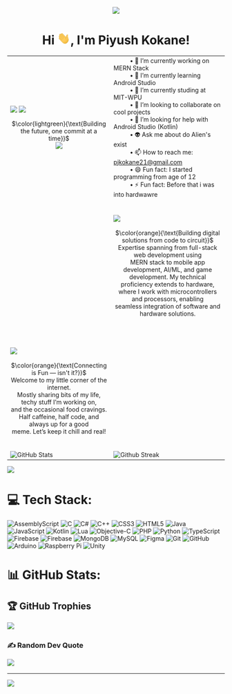 
<p align="center">
  <img src="https://github.com/TheDudeThatCode/TheDudeThatCode/blob/master/Assets/Developer.gif" width="150px"/>
</p>
<h1 align="center">Hi <img src="https://raw.githubusercontent.com/KevinPatel04/KevinPatel04/master/Hi.gif" width="30px">, I'm Piyush Kokane!</h1>

<table border="0">
  <tr>
    <td width="500">
      <br><br><img src="https://readme-typing-svg.herokuapp.com?font=&weight=800&size=38&duration=1&pause=1000&color=F70000&center=true&width=500&lines=About+Me" />
      <img src="https://readme-typing-svg.herokuapp.com?font=Fira+Code&size=18&pause=1000&color=00FF00&center=true&width=500&height=30&lines=Welcome+to+my+GitHub!;I+❤️+coding;I+explore+cool+tech+projects;Let's+collaborate!" />
      <p align="center">    
        $\color{lightgreen}{\text{Building the future, one commit at a time}}$<br>
        <img src="https://readme-typing-svg.herokuapp.com?font=arial&weight=100&size=17&duration=1&color=FFFFFF&center=true&multiline=true&repeat=false&width=500&height=250&lines=I'm+passionate+Full+Stack+Developer+with+a+strong+technical;background+in+web+development+and+software+engineering.;Additionally%2C%E2%80%8E++%E2%80%8E+I+%E2%80%8E+have%E2%80%8E++hands-on+%E2%80%8E+experience+%E2%80%8E+%E2%80%8E+with+%E2%80%8E++hardware;systems%2C+%E2%80%8E+%E2%80%8E+%E2%80%8E%E2%80%8E++including+%E2%80%8E%E2%80%8E++%E2%80%8E+%E2%80%8E+microcontrollers+%E2%80%8E+%E2%80%8E%E2%80%8E++%E2%80%8E%E2%80%8E+and+%E2%80%8E+%E2%80%8E+%E2%80%8E++%E2%80%8E+processors;With+my+expertise+in+%E2%80%8E+MERN+STACK%2C+%E2%80%8E+App+development%2C+%E2%80%8EAI%2C;ML%2C+Game+development%2C+I++%E2%80%8Eenjoy++turning++%E2%80%8E+%E2%80%8Ecomplex++%E2%80%8E%E2%80%8E+%E2%80%8Eproblems;into+simple%2C+beautiful%2C+and+intuitive+solutions.;+;I'm+always+eager+to+learn+new+skills+and+collaborate;on+exciting+projects." /><br><br>
    </td>
    <td width="500">
      ‎ ‎ ‎ ‎ ‎ ‎ ‎ ‎ ‎ ‎ • 🔭 I’m currently working on MERN Stack<br>
      ‎ ‎ ‎ ‎ ‎ ‎ ‎ ‎ ‎ ‎ • 🌱 I’m currently learning Android Studio<br>
      ‎ ‎ ‎ ‎ ‎ ‎ ‎ ‎ ‎ ‎ • 🌱 I’m currently studing at MIT-WPU<br>
      ‎ ‎ ‎ ‎ ‎ ‎ ‎ ‎ ‎ ‎ • 👯 I’m looking to collaborate on cool projects<br>
      ‎ ‎ ‎ ‎ ‎ ‎ ‎ ‎ ‎ ‎ • 🤔 I’m looking for help with Android Studio (Kotlin)<br>
      ‎ ‎ ‎ ‎ ‎ ‎ ‎ ‎ ‎ ‎ • 👽 Ask me about do Alien's exist<br>
      ‎ ‎ ‎ ‎ ‎ ‎ ‎ ‎ ‎ ‎ ‎• 📫 How to reach me: <a href="mailto:cooldev@gmail.com">pjkokane21@gmail.com</a><br>
      ‎ ‎ ‎ ‎ ‎ ‎ ‎ ‎ ‎ ‎ • 😄 Fun fact: I started programming from age of 12<br>
      ‎ ‎ ‎ ‎ ‎ ‎ ‎ ‎ ‎ ‎ • ⚡ Fun fact: Before that i was into hardwawre<br>
    </td>
  </tr>
  <tr>
    <td>
    </td>
    <td>
      <br><br><img src="https://readme-typing-svg.herokuapp.com?font=&weight=800&size=38&duration=1&pause=1000&color=F70000&center=true&width=500&lines=Tech+Stack" />
      <p align="center"> 
        $\color{orange}{\text{Building digital solutions from code to circuit}}$<br>
        Expertise spanning from full-stack web development using<br>
        MERN stack to mobile app development, AI/ML, and game<br>
        development. My technical proficiency extends to hardware,<br>
        where I work with microcontrollers and processors, enabling<br>
        seamless integration of software and hardware solutions.
      </p><br>
    </td>
  </tr>
  <tr>
    <td>
      <br><br><img src="https://readme-typing-svg.herokuapp.com?font=&weight=800&size=36&duration=1&pause=1000&color=F70000&center=true&width=500&lines=social" />
      <p align="center"> 
        $\color{orange}{\text{Connecting is Fun — isn't it?}}$<br>
        Welcome to my little corner of the internet.<br>
        Mostly sharing bits of my life, techy stuff I’m working on,<br>
        and the occasional food cravings.<br>
        Half caffeine, half code, and always up for a good<br>
        meme. Let’s keep it chill and real!
      </p><br>
    </td>
    <td>
    </td>
  </tr>
  <tr>
  <td>
    <img src="https://github-readme-stats.vercel.app/api?username=piyush-kokane&show_icons=true&theme=dark&hide_border=true&bg_color=151b23&title_color=fb8c00&text_color=ffffdd&icon_color=90EE90&include_all_commits=true&count_private=false" alt="GitHub Stats" title="Github Stats"/>  

  </td>
  <td>
      <img src="https://github-readme-streak-stats.herokuapp.com/?user=piyush-kokane&theme=dark&background=151b23&title_color=FFA500&text_color=a8fdf6&icon_color=90EE90&hide_border=true" alt="Github Streak" title="Github Streak"/> 
  </td>
</tr>
</table>



![](https://github-readme-stats.vercel.app/api/top-langs/?username=piyush-kokane&theme=dark&hide_border=false&include_all_commits=true&count_private=false&layout=compact)


# 💻 Tech Stack:
![AssemblyScript](https://img.shields.io/badge/assembly%20script-%23000000.svg?style=for-the-badge&logo=assemblyscript&logoColor=white) ![C](https://img.shields.io/badge/c-%2300599C.svg?style=for-the-badge&logo=c&logoColor=white) ![C#](https://img.shields.io/badge/c%23-%23239120.svg?style=for-the-badge&logo=csharp&logoColor=white) ![C++](https://img.shields.io/badge/c++-%2300599C.svg?style=for-the-badge&logo=c%2B%2B&logoColor=white) ![CSS3](https://img.shields.io/badge/css3-%231572B6.svg?style=for-the-badge&logo=css3&logoColor=white) ![HTML5](https://img.shields.io/badge/html5-%23E34F26.svg?style=for-the-badge&logo=html5&logoColor=white) ![Java](https://img.shields.io/badge/java-%23ED8B00.svg?style=for-the-badge&logo=openjdk&logoColor=white) ![JavaScript](https://img.shields.io/badge/javascript-%23323330.svg?style=for-the-badge&logo=javascript&logoColor=%23F7DF1E) ![Kotlin](https://img.shields.io/badge/kotlin-%237F52FF.svg?style=for-the-badge&logo=kotlin&logoColor=white) ![Lua](https://img.shields.io/badge/lua-%232C2D72.svg?style=for-the-badge&logo=lua&logoColor=white) ![Objective-C](https://img.shields.io/badge/OBJECTIVE--C-%233A95E3.svg?style=for-the-badge&logo=apple&logoColor=white) ![PHP](https://img.shields.io/badge/php-%23777BB4.svg?style=for-the-badge&logo=php&logoColor=white) ![Python](https://img.shields.io/badge/python-3670A0?style=for-the-badge&logo=python&logoColor=ffdd54) ![TypeScript](https://img.shields.io/badge/typescript-%23007ACC.svg?style=for-the-badge&logo=typescript&logoColor=white) ![Firebase](https://img.shields.io/badge/firebase-%23039BE5.svg?style=for-the-badge&logo=firebase) ![Firebase](https://img.shields.io/badge/firebase-a08021?style=for-the-badge&logo=firebase&logoColor=ffcd34) ![MongoDB](https://img.shields.io/badge/MongoDB-%234ea94b.svg?style=for-the-badge&logo=mongodb&logoColor=white) ![MySQL](https://img.shields.io/badge/mysql-4479A1.svg?style=for-the-badge&logo=mysql&logoColor=white) ![Figma](https://img.shields.io/badge/figma-%23F24E1E.svg?style=for-the-badge&logo=figma&logoColor=white) ![Git](https://img.shields.io/badge/git-%23F05033.svg?style=for-the-badge&logo=git&logoColor=white) ![GitHub](https://img.shields.io/badge/github-%23121011.svg?style=for-the-badge&logo=github&logoColor=white) ![Arduino](https://img.shields.io/badge/-Arduino-00979D?style=for-the-badge&logo=Arduino&logoColor=white) ![Raspberry Pi](https://img.shields.io/badge/-Raspberry_Pi-C51A4A?style=for-the-badge&logo=Raspberry-Pi) ![Unity](https://img.shields.io/badge/unity-%23000000.svg?style=for-the-badge&logo=unity&logoColor=white)
# 📊 GitHub Stats:


## 🏆 GitHub Trophies
![](https://github-profile-trophy.vercel.app/?username=piyush-kokane&theme=radical&no-frame=true&no-bg=true&margin-w=4)

### ✍️ Random Dev Quote
![](https://quotes-github-readme.vercel.app/api?type=horizontal&theme=radical)

---
[![](https://visitcount.itsvg.in/api?id=piyush-kokane&icon=0&color=0)](https://visitcount.itsvg.in)

<!-- Proudly created with GPRM ( https://gprm.itsvg.in ) -->
